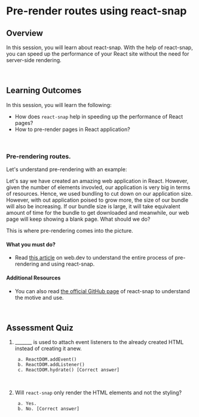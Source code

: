 # **Pre-render routes using react-snap**

## Overview

In this session, you will learn about react-snap. With the help of react-snap, you can speed up the performance of your React site without the need for server-side rendering. 

<br />

## Learning Outcomes

In this session, you will learn the following: 

- How does ```react-snap``` help in speeding up the performance of React pages?
- How to pre-render pages in React application?

<br />

### Pre-rendering routes.

Let's understand pre-rendering with an example:

Let's say we have created an amazing web application in React. However, given the number of elements invovled, our application is very big in terms of resources. Hence, we used bundling to cut down on our application size. However, with out application poised to grow more, the size of our bundle will also be increasing. If our bundle size is large, it will take equivalent amount of time for the bundle to get downloaded and meanwhile, our web page will keep showing a blank page. What should we do?

This is where pre-rendering comes into the picture.

#### What you must do?

- Read [this article](https://web.dev/prerender-with-react-snap/) on web.dev to understand the entire process of pre-rendering and using react-snap.


#### Additional Resources

- You can also read [the official GitHub page](https://github.com/stereobooster/react-snap) of react-snap to understand the motive and use.

<br />

## Assessment Quiz

1. _______ is used to attach event listeners to the already created HTML instead of creating it anew.

        a. ReactDOM.addEvent()
        b. ReactDOM.addListener()
        c. ReactDOM.hydrate() [Correct answer]

<br />

2. Will ```react-snap``` only render the HTML elements and not the styling?

        a. Yes.
        b. No. [Correct answer]



